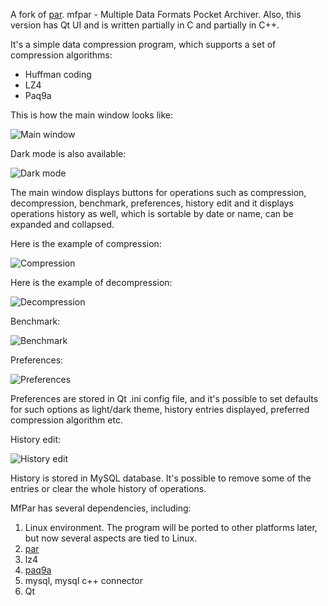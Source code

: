 A fork of [par](https://github.com/sekvanto/par). mfpar - Multiple Data Formats Pocket Archiver. Also, this version has Qt UI and is written partially in C and partially in C++.

It's a simple data compression program, which supports a set of compression algorithms:

* Huffman coding
* LZ4
* Paq9a

This is how the main window looks like:

![Main window](media/mfpar.png)

Dark mode is also available:

![Dark mode](media/dark_theme.png)

The main window displays buttons for operations such as compression, decompression, benchmark, preferences, history edit and it displays operations history as well, which is sortable by date or name, can be expanded and collapsed.

Here is the example of compression:

![Compression](media/compress.png)

Here is the example of decompression:

![Decompression](media/decompress.png)

Benchmark:

![Benchmark](media/benchmark.png)

Preferences:

![Preferences](media/preferences.png)

Preferences are stored in Qt .ini config file, and it's possible to set defaults for such options as light/dark theme, history entries displayed, preferred compression algorithm etc.

History edit:

![History edit](media/historyedit.png)

History is stored in MySQL database. It's possible to remove some of the entries or clear the whole history of operations.

MfPar has several dependencies, including:
1. Linux environment. The program will be ported to other platforms later, but now several aspects are tied to Linux.
2. [par](https://github.com/sekvanto/par)
3. lz4
4. [paq9a](https://www.cyberforum.ru/blogs/742519/blog4971.html)
5. mysql, mysql c++ connector
6. Qt
